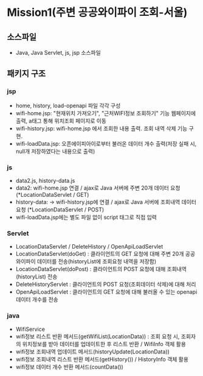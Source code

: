# Mission1(주변 공공와이파이 조회-서울) 
## 소스파일
- Java, Java Servlet, js, jsp 소스파일

## 패키지 구조
### jsp
- home, history, load-openapi 파일 각각 구성
- wifi-home.jsp:  "현재위치 가져오기", "근처WIFI정보 조회하기" 기능 웹페이지에 출력, a태그 통해 위치조회 페이지로 이동
- wifi-history.jsp: wifi-home.jsp 에서 조회한 내용 출력. 조회 내역 삭제 기능 구현. 
- wifi-loadData.jsp: 오픈에이피아이로부터 불러온 데이터 개수 출력(저장 실패 시, null개 저장하였다는 내용으로 출력)

### js
- data2.js, history-data.js
- data2: wifi-home.jsp 연결 / ajax로 Java 서버에 주변 20개 데이터 요청 (*LocationDataServlet / GET)
- history-data: -> wifi-history.jsp에 연결  / ajax로 Java 서버에 조회내역 데이터 요청 (*LocationDataServlet / POST)
- wifi-loadData.jsp에는 별도 파일 없이 script 태그로 직접 입력

### Servlet
- LocationDataServlet / DeleteHistory / OpenApiLoadServlet
- LocationDataServlet(doGet) : 클라이언트의 GET 요청에 대해 주변 20개 공공와이파이 데이터를 전송(historyList에 조회요청 내역을 저장함)
- LocationDataServlet(doPost) : 클라이언트의 POST 요청에 대해 조회내역(historyList) 전송
- DeleteHistoryServlet : 클라이언트의 POST 요청(조회데이터 삭제)에 대해 처리  
- OpenApiLoadServlet : 클라이언트의 GET 요청에 대해 불러올 수 있는 openapi 데이터 개수를 전송

### java
- WifiService
- wifi정보 리스트 반환 메서드(getWifiList(LocationData)) : 조회 요청 시, 조회자의 위치정보를 받아 데이터를 업데이트한 후 리스트 반환  / WifiInfo 객체 활용
- wifi정보 조회내역 업데이트 메서드(historyUpdate(LocationData)) 
- wifi정보 조회내역 리스트 반환 메서드(getHistory()) / HistoryInfo 객체 활용
- wifi정보 데이터 개수 반환 메서드(countData())

